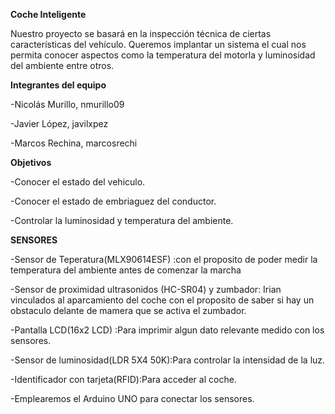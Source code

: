 **Coche Inteligente**

Nuestro proyecto se basará en la inspección técnica de ciertas características del vehículo.
Queremos implantar un sistema el cual nos permita conocer aspectos como la temperatura del motorla y luminosidad del ambiente entre otros.



**Integrantes del equipo**

  -Nicolás Murillo, nmurillo09

  -Javier López, javilxpez

  -Marcos Rechina, marcosrechi


**Objetivos**

-Conocer el estado del vehiculo.

-Conocer el estado de embriaguez del conductor.

-Controlar la luminosidad y temperatura del ambiente.

**SENSORES**

-Sensor de Teperatura(MLX90614ESF) :con el proposito de poder medir la temperatura del ambiente antes de comenzar la marcha

-Sensor de proximidad ultrasonidos (HC-SR04) y zumbador: Irian vinculados al aparcamiento del coche con el proposito de saber si hay un obstaculo delante de mamera que se activa el zumbador.

-Pantalla LCD(16x2 LCD) :Para imprimir algun dato relevante medido con los sensores.

-Sensor de luminosidad(LDR 5X4 50K):Para controlar la intensidad de la luz. 

-Identificador con tarjeta(RFID):Para acceder al coche.

-Emplearemos el Arduino UNO para conectar los sensores.


